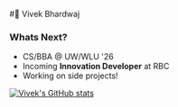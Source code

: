 #👋 Vivek Bhardwaj

### Whats Next?
* CS/BBA @ UW/WLU '26
* Incoming **Innovation Developer** at RBC
* Working on side projects!

[![Vivek's GitHub stats](https://github-readme-stats.vercel.app/api?username=vb153&show_icons=true&theme=nightowl)](https://github.com/vb153/github-readme-stats)
